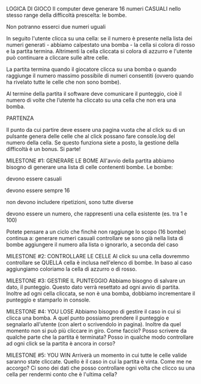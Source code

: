 LOGICA DI GIOCO
Il computer deve generare 16 numeri CASUALI nello stesso range della difficoltà prescelta: le bombe.

Non potranno esserci due numeri uguali


In seguito l'utente clicca su una cella: se il numero è presente nella lista dei numeri generati - abbiamo calpestato una bomba - la cella si colora di rosso e la partita termina. Altrimenti la cella cliccata si colora di azzurro e l'utente può continuare a cliccare sulle altre celle.


La partita termina quando il giocatore clicca su una bomba o quando raggiunge il numero massimo possibile di numeri consentiti (ovvero quando ha rivelato tutte le celle che non sono bombe).


Al termine della partita il software deve comunicare il punteggio, cioè il numero di volte che l’utente ha cliccato su una cella che non era una bomba.

PARTENZA

Il punto da cui partire deve essere una pagina vuota che al click su di un pulsante genera delle celle che al click possano fare console.log del numero della cella. Se questo funziona siete a posto, la gestione della difficoltà è un bonus.
Si parte!


MILESTONE #1: GENERARE LE BOME
All'avvio della partita abbiamo bisogno di generare una lista di celle contenenti bombe. Le bombe:

devono essere casuali

devono essere sempre 16

non devono includere ripetizioni, sono tutte diverse

devono essere un numero, che rappresenti una cella esistente (es. tra 1 e 100)

Potete pensare a un ciclo che finchè non raggiunge lo scopo (16 bombe) continua a:
generare numeri casuali
controllare se sono già nella lista di bombe
aggiungere il numero alla lista o ignorarlo, a seconda del caso




MILESTONE #2: CONTROLLARE LE CELLE
Al click su una cella dovremmo controllare se QUELLA cella è inclusa nell'elenco di bombe. In baso al caso aggiungiamo coloriamo la cella di azzurro o di rosso.


MILESTONE #3: GESTIRE IL PUNTEGGIO
Abbiamo bisogno di salvare un dato, il punteggio. Questo dato verrà resettato ad ogni avvio di partita. Inoltre ad ogni cella cliccata, se non è una bomba, dobbiamo incrementare il punteggio e stamparlo in console.


MILESTONE #4: YOU LOSE
Abbiamo bisogno di gestire il caso in cui si clicca una bomba. A quel punto possiamo prendere il punteggio e segnalarlo all'utente (con alert o scrivendolo in pagina).
Inoltre da quel momento non si può più cliccare in giro.
Come faccio? Posso scrivere da qualche parte che la partita è terminata?
Posso in qualche modo controllare ad ogni click se la partita è ancora in corso?


MILESTONE #5: YOU WIN
Arriverà un momento in cui tutte le celle valide saranno state cliccate. Quello è il caso in cui la partita è vinta. Come me ne accorgo? Ci sono dei dati che posso controllare ogni volta che clicco su una cella per rendermi conto che è l'ultima cella?